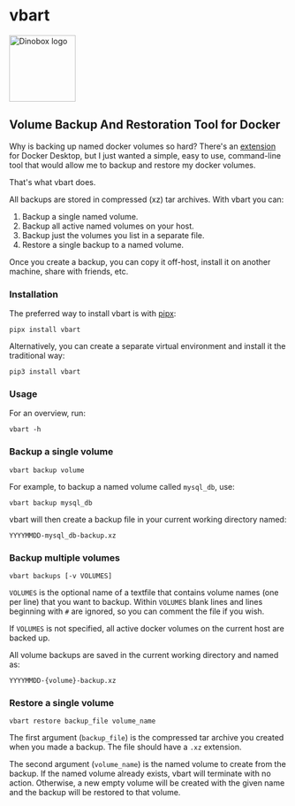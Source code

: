 # vbart

<img
src="https://drive.google.com/uc?export=view&id=1H04KVAA3ohH_dLXIrC0bXuJXDn3VutKc"
alt = "Dinobox logo" width="120"/>

## Volume Backup And Restoration Tool for Docker

Why is backing up named docker volumes so hard? There's an
[extension][def] for Docker Desktop, but I just wanted a simple, easy to
use, command-line tool that would allow me to backup and restore my
docker volumes.

That's what vbart does.

All backups are stored in compressed (xz) tar archives. With vbart you
can:

1. Backup a single named volume.
2. Backup all active named volumes on your host.
3. Backup just the volumes you list in a separate file.
4. Restore a single backup to a named volume.

Once you create a backup, you can copy it off-host, install it on
another machine, share with friends, etc.

### Installation

The preferred way to install vbart is with [pipx][def2]:

```shell
pipx install vbart
```

Alternatively, you can create a separate virtual environment and install
it the traditional way:

```shell
pip3 install vbart
```

### Usage

For an overview, run:

```shell
vbart -h
```

### Backup a single volume

```shell
vbart backup volume
```

For example, to backup a named volume called `mysql_db`, use:

```shell
vbart backup mysql_db
```

vbart will then create a backup file in your current working directory
named:

```text
YYYYMMDD-mysql_db-backup.xz
```

### Backup multiple volumes

```shell
vbart backups [-v VOLUMES]
```

`VOLUMES` is the optional name of a textfile that contains volume names
(one per line) that you want to backup. Within `VOLUMES` blank lines and
lines beginning with `#` are ignored, so you can comment the file if you
wish.

If `VOLUMES` is not specified, all active docker volumes on the current
host are backed up.

All volume backups are saved in the current working directory and named
as:

```text
YYYYMMDD-{volume}-backup.xz
```

### Restore a single volume

```shell
vbart restore backup_file volume_name
```

The first argument (`backup_file`) is the compressed tar archive you
created when you made a backup. The file should have a `.xz` extension.

The second argument (`volume_name`) is the named volume to create from
the backup. If the named volume already exists, vbart will terminate
with no action. Otherwise, a new empty volume will be created with the
given name and the backup will be restored to that volume.

[def]: https://hub.docker.com/extensions/docker/volumes-backup-extension
[def2]: https://pipx.pypa.io/stable/
